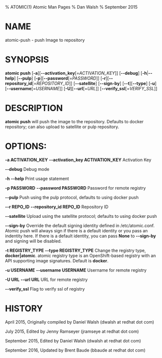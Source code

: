 % ATOMIC(1) Atomic Man Pages
% Dan Walsh
% September 2015
# NAME
atomic-push - push Image to repository

# SYNOPSIS
**atomic push**
[**-a**][**--activation_key**[=*ACTIVATION_KEY*]]
[**--debug**]
[**-h**|**--help**]
[**--pulp**]
[**-p**][**--password**[=*PASSWORD*]]
[**-r**][**--repository_id**[=*REPOSITORY_ID*]]
[**--satellite**]
[**--sign-by**]
[**--t**][**--type**]
[**-u**][**--username**[=*USERNAME*]]
[**-U**][**--url**[=*URL*]]
[**--verify_ssl**[=*VERIFY_SSL*]]

# DESCRIPTION
**atomic push** will push the image to the repository.  Defaults to docker repository; can also upload to satellite or pulp repository.    

# OPTIONS:
**-a ACTIVATION_KEY** **--activation_key ACTIVATION_KEY**
  Activation Key

**--debug**
  Debug mode

**-h** **--help**
  Print usage statement

**-p PASSWORD** **--password PASSWORD**
  Password for remote registry

**--pulp**
  Push using the pulp protocol, defaults to using docker push

**--r REPO_ID** **--repository_id REPO_ID**
  Repository ID

**--satellite**
  Upload using the satellite protocol; defaults to using docker push  

**--sign-by**
  Override the default signing identity defined in /etc/atomic.conf. Atomic push will always sign if there is a default
  identity or you pass an indentity here.  If there is a default identity, you can pass **None** to **--sign-by** and
   signing will be disabled.

**-t REGISTRY_TYPE** **--type REGISTRY_TYPE**
  Change the registry type, **docker|atomic**.  atomic registry type is an OpenShift-based registry with an API supporting image signatures. Default is **docker**.

**-u USERNAME** **--username USERNAME**
  Username for remote registry

**-U URL** **--url URL**
  URL for remote registry

**--verify_ssl**
  Flag to verify ssl of registry

# HISTORY
April 2015, Originally compiled by Daniel Walsh (dwalsh at redhat dot com)

July 2015, Edited by Jenny Ramseyer (jramseye at redhat dot com)

September 2015, Edited by Daniel Walsh (dwalsh at redhat dot com)

September 2016, Updated by Brent Baude (bbaude at redhat dot com)
